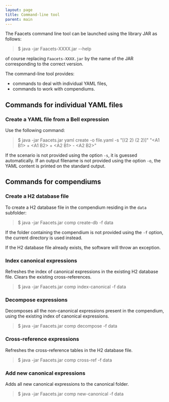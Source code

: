 ```yaml
---
layout: page
title: Command-line tool
parent: main
---
```


The Faacets command line tool can be launched using the library JAR as
follows:

> \$ java -jar Faacets-XXXX.jar --help

of course replacing `Faacets-XXXX.jar` by the name of the JAR
corresponding to the correct version.

The command-line tool provides:

-   commands to deal with individual YAML files,
-   commands to work with compendiums.

Commands for individual YAML files
----------------------------------

### Create a YAML file from a Bell expression

Use the following command:

> \$ java -jar Faacets.jar yaml create -o file.yaml -s "[(2 2) (2 2)]"
> "\<A1 B1\> + \<A1 B2\> + \<A2 B1\> - \<A2 B2\>"

If the scenario is not provided using the option `-s`, it is guessed
automatically. If an output filename is not provided using the option
`-o`, the YAML content is printed on the standard output.

Commands for compendiums
------------------------

### Create a H2 database file

To create a H2 database file in the compendium residing in the `data`
subfolder:

> \$ java -jar Faacets.jar comp create-db -f data

If the folder containing the compendium is not provided using the `-f`
option, the current directory is used instead.

If the H2 database file already exists, the software will throw an
exception.

### Index canonical expressions

Refreshes the index of canonical expressions in the existing H2 database
file. Clears the existing cross-references.

> \$ java -jar Faacets.jar comp index-canonical -f data

### Decompose expressions

Decomposes all the non-canonical expressions present in the compendium,
using the existing index of canonical expressions.

> \$ java -jar Faacets.jar comp decompose -f data

### Cross-reference expressions

Refreshes the cross-reference tables in the H2 database file.

> \$ java -jar Faacets.jar comp cross-ref -f data

### Add new canonical expressions

Adds all new canonical expressions to the canonical folder.

> \$ java -jar Faacets.jar comp new-canonical -f data

